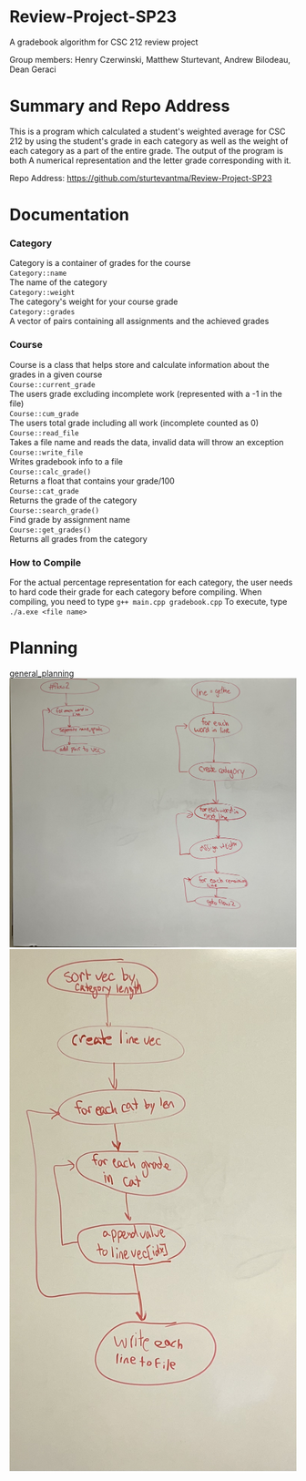 # Review-Project-SP23
A gradebook algorithm for CSC 212 review project

Group members:
Henry Czerwinski,
Matthew Sturtevant,
Andrew Bilodeau,
Dean Geraci

# Summary and Repo Address

This is a program which calculated a student's weighted average for CSC 212 by using the student's grade in each
category as well as the weight of each category as a part of the entire grade. The output of the program is both
A numerical representation and the letter grade corresponding with it.

Repo Address: https://github.com/sturtevantma/Review-Project-SP23

# Documentation

### Category
Category is a container of grades for the course  
`Category::name`  
The name of the category  
`Category::weight`  
The category's weight for your course grade   
`Category::grades`  
A vector of pairs containing all assignments and the achieved grades

### Course
Course is a class that helps store and calculate information about the grades in a given course  
`Course::current_grade`  
The users grade excluding incomplete work (represented with a -1 in the file)  
`Course::cum_grade`  
The users total grade including all work (incomplete counted as 0)  
`Course::read_file`  
Takes a file name and reads the data, invalid data will throw an exception  
`Course::write_file`  
Writes gradebook info to a file  
`Course::calc_grade()`  
Returns a float that contains your grade/100  
`Course::cat_grade`  
Returns the grade of the category  
`Course::search_grade()`  
Find grade by assignment name  
`Course::get_grades()`  
Returns all grades from the category  

### How to Compile
For the actual percentage representation for each category, the user needs to hard code their grade for each category before compiling.
When compiling, you need to type `g++ main.cpp gradebook.cpp`
To execute, type `./a.exe <file name>`

# Planning
[general_planning](./planning/general_planning.pdf)  
![read_file](./planning/read_file.jpg)  
![write_file](./planning/write_file.jpg)
